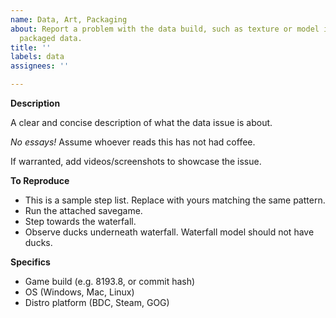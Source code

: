 ```yaml
---
name: Data, Art, Packaging
about: Report a problem with the data build, such as texture or model issues; or broken
  packaged data.
title: ''
labels: data
assignees: ''

---
```


**Description**

A clear and concise description of what the data issue is about.

*No essays!* Assume whoever reads this has not had coffee.

If warranted, add videos/screenshots to showcase the issue.

**To Reproduce**

 - This is a sample step list. Replace with yours matching the same pattern.
 - Run the attached savegame.
 - Step towards the waterfall.
 - Observe ducks underneath waterfall. Waterfall model should not have ducks.

**Specifics**

 - Game build (e.g. 8193.8, or commit hash)
 - OS (Windows, Mac, Linux)
 - Distro platform (BDC, Steam, GOG)
